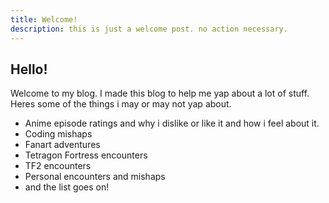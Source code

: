 ```yaml
---
title: Welcome!
description: this is just a welcome post. no action necessary.
---
```


## Hello!

Welcome to my blog. I made this blog to help me yap about a lot of stuff. Heres some of the things i may or
may not yap about.

- Anime episode ratings and why i dislike or like it and how i feel about it.
- Coding mishaps
- Fanart adventures
- Tetragon Fortress encounters
- TF2 encounters
- Personal encounters and mishaps
- and the list goes on!
